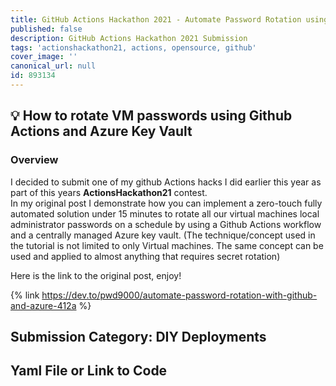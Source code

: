 ```yaml
---
title: GitHub Actions Hackathon 2021 - Automate Password Rotation using Github Actions
published: false
description: GitHub Actions Hackathon 2021 Submission
tags: 'actionshackathon21, actions, opensource, github'
cover_image: ''
canonical_url: null
id: 893134
---
```


## :bulb: How to rotate VM passwords using Github Actions and Azure Key Vault

### Overview

I decided to submit one of my github Actions hacks I did earlier this year as part of this years **ActionsHackathon21** contest.  
In my original post I demonstrate how you can implement a zero-touch fully automated solution under 15 minutes to rotate all our virtual machines local administrator passwords on a schedule by using a Github Actions workflow and a centrally managed Azure key vault. (The technique/concept used in the tutorial is not limited to only Virtual machines. The same concept can be used and applied to almost anything that requires secret rotation)  

Here is the link to the original post, enjoy!

{% link <https://dev.to/pwd9000/automate-password-rotation-with-github-and-azure-412a> %}


## Submission Category: DIY Deployments

## Yaml File or Link to Code


